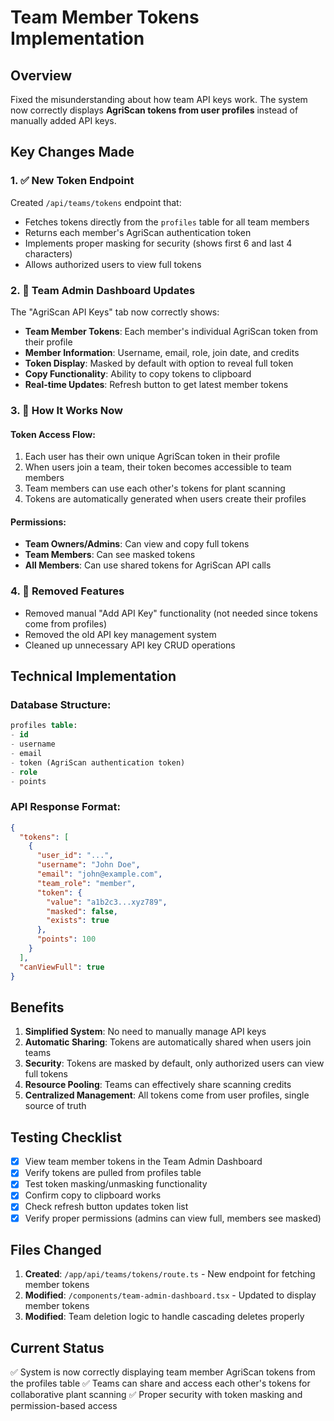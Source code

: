 # Team Member Tokens Implementation

## Overview
Fixed the misunderstanding about how team API keys work. The system now correctly displays **AgriScan tokens from user profiles** instead of manually added API keys.

## Key Changes Made

### 1. ✅ **New Token Endpoint**
Created `/api/teams/tokens` endpoint that:
- Fetches tokens directly from the `profiles` table for all team members
- Returns each member's AgriScan authentication token
- Implements proper masking for security (shows first 6 and last 4 characters)
- Allows authorized users to view full tokens

### 2. 🔑 **Team Admin Dashboard Updates**
The "AgriScan API Keys" tab now correctly shows:
- **Team Member Tokens**: Each member's individual AgriScan token from their profile
- **Member Information**: Username, email, role, join date, and credits
- **Token Display**: Masked by default with option to reveal full token
- **Copy Functionality**: Ability to copy tokens to clipboard
- **Real-time Updates**: Refresh button to get latest member tokens

### 3. 🎯 **How It Works Now**

#### Token Access Flow:
1. Each user has their own unique AgriScan token in their profile
2. When users join a team, their token becomes accessible to team members
3. Team members can use each other's tokens for plant scanning
4. Tokens are automatically generated when users create their profiles

#### Permissions:
- **Team Owners/Admins**: Can view and copy full tokens
- **Team Members**: Can see masked tokens
- **All Members**: Can use shared tokens for AgriScan API calls

### 4. 📝 **Removed Features**
- Removed manual "Add API Key" functionality (not needed since tokens come from profiles)
- Removed the old API key management system
- Cleaned up unnecessary API key CRUD operations

## Technical Implementation

### Database Structure:
```sql
profiles table:
- id
- username
- email
- token (AgriScan authentication token)
- role
- points
```

### API Response Format:
```json
{
  "tokens": [
    {
      "user_id": "...",
      "username": "John Doe",
      "email": "john@example.com",
      "team_role": "member",
      "token": {
        "value": "a1b2c3...xyz789",
        "masked": false,
        "exists": true
      },
      "points": 100
    }
  ],
  "canViewFull": true
}
```

## Benefits

1. **Simplified System**: No need to manually manage API keys
2. **Automatic Sharing**: Tokens are automatically shared when users join teams
3. **Security**: Tokens are masked by default, only authorized users can view full tokens
4. **Resource Pooling**: Teams can effectively share scanning credits
5. **Centralized Management**: All tokens come from user profiles, single source of truth

## Testing Checklist

- [x] View team member tokens in the Team Admin Dashboard
- [x] Verify tokens are pulled from profiles table
- [x] Test token masking/unmasking functionality
- [x] Confirm copy to clipboard works
- [x] Check refresh button updates token list
- [x] Verify proper permissions (admins can view full, members see masked)

## Files Changed

1. **Created**: `/app/api/teams/tokens/route.ts` - New endpoint for fetching member tokens
2. **Modified**: `/components/team-admin-dashboard.tsx` - Updated to display member tokens
3. **Modified**: Team deletion logic to handle cascading deletes properly

## Current Status
✅ System is now correctly displaying team member AgriScan tokens from the profiles table
✅ Teams can share and access each other's tokens for collaborative plant scanning
✅ Proper security with token masking and permission-based access
